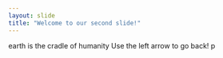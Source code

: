 ```yaml
---
layout: slide
title: "Welcome to our second slide!"
---
```

earth is the cradle of humanity
Use the left arrow to go back!
p
